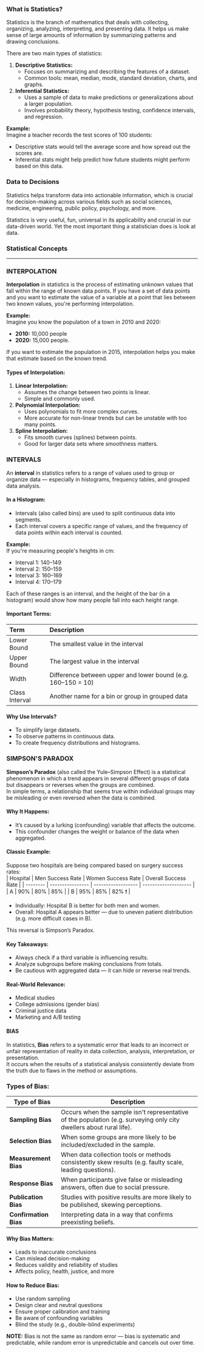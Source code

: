 ### What is Statistics?
Statistics is the branch of mathematics that deals with collecting, organizing, analyzing, interpreting, and presenting data. It helps us make sense of large amounts of information by summarizing patterns and drawing conclusions.

There are two main types of statistics:
1. **Descriptive Statistics:**
    - Focuses on summarizing and describing the features of a dataset.
    - Common tools: mean, median, mode, standard deviation, charts, and graphs.  
2. **Inferential Statistics:**
    - Uses a sample of data to make predictions or generalizations about a larger population.
    - Involves probability theory, hypothesis testing, confidence intervals, and regression.

**Example:**  
Imagine a teacher records the test scores of 100 students:
  - Descriptive stats would tell the average score and how spread out the scores are.
  - Inferential stats might help predict how future students might perform based on this data.  
### Data to Decisions
Statistics helps transform data into actionable information, which is crucial for decision-making across various fields such as social sciences, medicine, engineering, public policy, psychology, and more.  

Statistics is very useful, fun, universal in its applicability and crucial in our data-driven world. Yet the most important thing a statistician does is look at data.

### Statistical Concepts
---
### INTERPOLATION
**Interpolation** in statistics is the process of estimating unknown values that fall within the range of known data points. If you have a set of data points and you want to estimate the value of a variable at a point that lies between two known values, you're performing interpolation.  

**Example:**  
Imagine you know the population of a town in 2010 and 2020:
- **2010:** 10,000 people
- **2020:** 15,000 people.  

If you want to estimate the population in 2015, interpolation helps you make that estimate based on the known trend.  

#### Types of Interpolation:
1. **Linear Interpolation:**  
    - Assumes the change between two points is linear.
    - Simple and commonly used.
2. **Polynomial Interpolation:**  
    - Uses polynomials to fit more complex curves.
    - More accurate for non-linear trends but can be unstable with too many points.
3. **Spline Interpolation:**
    - Fits smooth curves (splines) between points.
    - Good for larger data sets where smoothness matters.  

### INTERVALS
An **interval** in statistics refers to a range of values used to group or organize data — especially in histograms, frequency tables, and grouped data analysis.
#### In a Histogram:
- Intervals (also called bins) are used to split continuous data into segments.
- Each interval covers a specific range of values, and the frequency of data points within each interval is counted.

**Example:**  
If you're measuring people's heights in cm:
- Interval 1: 140–149
- Interval 2: 150–159
- Interval 3: 160–169
- Interval 4: 170–179  

Each of these ranges is an interval, and the height of the bar (in a histogram) would show how many people fall into each height range.  

####  Important Terms:
|Term|Description|
|:---|:----------|
|Lower Bound|The smallest value in the interval|
|Upper Bound|The largest value in the interval|
|Width|Difference between upper and lower bound (e.g. 160–150 = 10)|
|Class Interval|Another name for a bin or group in grouped data|

####  Why Use Intervals?
- To simplify large datasets.
- To observe patterns in continuous data.
- To create frequency distributions and histograms.

### SIMPSON'S PARADOX
**Simpson’s Paradox** (also called the Yule–Simpson Effect) is a statistical phenomenon in which a trend appears in several different groups of data but disappears or reverses when the groups are combined.  
In simple terms, a relationship that seems true within individual groups may be misleading or even reversed when the data is combined.

####  Why It Happens:
- It’s caused by a lurking (confounding) variable that affects the outcome.
- This confounder changes the weight or balance of the data when aggregated.

#### Classic Example:
Suppose two hospitals are being compared based on surgery success rates:  
| Hospital | Men Success Rate | Women Success Rate | Overall Success Rate |
| -------- | ---------------- | ------------------ | -------------------- |
| A        | 90%              | 80%                | 85%                  |
| B        | 95%              | 85%                | 82% ❗                |  

- Individually: Hospital B is better for both men and women.
- Overall: Hospital A appears better — due to uneven patient distribution (e.g. more difficult cases in B).  

This reversal is Simpson’s Paradox.

#### Key Takeaways:
- Always check if a third variable is influencing results.
- Analyze subgroups before making conclusions from totals.
- Be cautious with aggregated data — it can hide or reverse real trends.

#### Real-World Relevance:
- Medical studies
- College admissions (gender bias)
- Criminal justice data
- Marketing and A/B testing

#### BIAS
In statistics, **Bias** refers to a systematic error that leads to an incorrect or unfair representation of reality in data collection, analysis, interpretation, or presentation.  
It occurs when the results of a statistical analysis consistently deviate from the truth due to flaws in the method or assumptions.

### Types of Bias:
| Type of Bias          | Description                                                                                                         |
| --------------------- | ------------------------------------------------------------------------------------------------------------------- |
| **Sampling Bias**     | Occurs when the sample isn't representative of the population (e.g. surveying only city dwellers about rural life). |
| **Selection Bias**    | When some groups are more likely to be included/excluded in the sample.                                             |
| **Measurement Bias**  | When data collection tools or methods consistently skew results (e.g. faulty scale, leading questions).             |
| **Response Bias**     | When participants give false or misleading answers, often due to social pressure.                                   |
| **Publication Bias**  | Studies with positive results are more likely to be published, skewing perceptions.                                 |
| **Confirmation Bias** | Interpreting data in a way that confirms preexisting beliefs.                                                       |

#### Why Bias Matters:
- Leads to inaccurate conclusions
- Can mislead decision-making
- Reduces validity and reliability of studies
- Affects policy, health, justice, and more

#### How to Reduce Bias:
- Use random sampling
- Design clear and neutral questions
- Ensure proper calibration and training
- Be aware of confounding variables
- Blind the study (e.g., double-blind experiments)

**NOTE:** Bias is not the same as random error — bias is systematic and predictable, while random error is unpredictable and cancels out over time.
